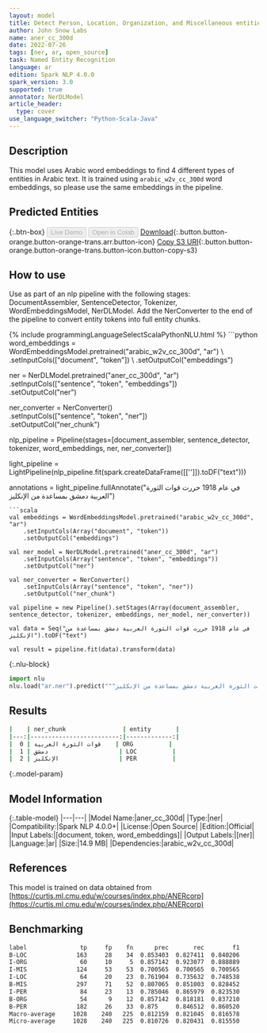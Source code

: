 ```yaml
---
layout: model
title: Detect Person, Location, Organization, and Miscellaneous entities in Arabic (ANERcorp)
author: John Snow Labs
name: aner_cc_300d
date: 2022-07-26
tags: [ner, ar, open_source]
task: Named Entity Recognition
language: ar
edition: Spark NLP 4.0.0
spark_version: 3.0
supported: true
annotator: NerDLModel
article_header:
  type: cover
use_language_switcher: "Python-Scala-Java"
---
```


## Description

This model uses Arabic word embeddings to find 4 different types of entities in Arabic text. It is trained using `arabic_w2v_cc_300d` word embeddings, so please use the same embeddings in the pipeline.

## Predicted Entities



{:.btn-box}
<button class="button button-orange" disabled>Live Demo</button>
<button class="button button-orange" disabled>Open in Colab</button>
[Download](https://s3.amazonaws.com/auxdata.johnsnowlabs.com/public/models/aner_cc_300d_ar_4.0.0_3.0_1658869537384.zip){:.button.button-orange.button-orange-trans.arr.button-icon}
[Copy S3 URI](s3://auxdata.johnsnowlabs.com/public/models/aner_cc_300d_ar_4.0.0_3.0_1658869537384.zip){:.button.button-orange.button-orange-trans.button-icon.button-copy-s3}

## How to use

Use as part of an nlp pipeline with the following stages: DocumentAssembler, SentenceDetector, Tokenizer, WordEmbeddingsModel, NerDLModel. Add the NerConverter to the end of the pipeline to convert entity tokens into full entity chunks.

<div class="tabs-box" markdown="1">
{% include programmingLanguageSelectScalaPythonNLU.html %}
```python
word_embeddings = WordEmbeddingsModel.pretrained("arabic_w2v_cc_300d", "ar") \
    .setInputCols(["document", "token"]) \
    .setOutputCol("embeddings")

ner = NerDLModel.pretrained("aner_cc_300d", "ar") \
    .setInputCols(["sentence", "token", "embeddings"]) \
    .setOutputCol("ner")

ner_converter = NerConverter()\
    .setInputCols(["sentence", "token", "ner"])\
    .setOutputCol("ner_chunk")

nlp_pipeline = Pipeline(stages=[document_assembler, sentence_detector, tokenizer, word_embeddings, ner, ner_converter])

light_pipeline = LightPipeline(nlp_pipeline.fit(spark.createDataFrame([['']]).toDF("text")))

annotations = light_pipeline.fullAnnotate("في عام 1918 حررت قوات الثورة العربية دمشق بمساعدة من الإنكليز")
```
```scala
val embeddings = WordEmbeddingsModel.pretrained("arabic_w2v_cc_300d", "ar") 
    .setInputCols(Array("document", "token"))
    .setOutputCol("embeddings")

val ner_model = NerDLModel.pretrained("aner_cc_300d", "ar")
    .setInputCols(Array("sentence", "token", "embeddings"))
    .setOutputCol("ner")

val ner_converter = NerConverter()
    .setInputCols(Array("sentence", "token", "ner"))
    .setOutputCol("ner_chunk")

val pipeline = new Pipeline().setStages(Array(document_assembler, sentence_detector, tokenizer, embeddings, ner_model, ner_converter))

val data = Seq("في عام 1918 حررت قوات الثورة العربية دمشق بمساعدة من الإنكليز").toDF("text")

val result = pipeline.fit(data).transform(data)
```

{:.nlu-block}
```python
import nlu
nlu.load("ar.ner").predict("""في عام 1918 حررت قوات الثورة العربية دمشق بمساعدة من الإنكليز""")
```
</div>

## Results

```bash
|    | ner_chunk                | entity       |
|---:|-------------------------:|-------------:|
|  0 | قوات الثورة العربية    | ORG          |
|  1 | دمشق                    | LOC          |
|  2 | الإنكليز                 | PER          |
```

{:.model-param}
## Model Information

{:.table-model}
|---|---|
|Model Name:|aner_cc_300d|
|Type:|ner|
|Compatibility:|Spark NLP 4.0.0+|
|License:|Open Source|
|Edition:|Official|
|Input Labels:|[document, token, word_embeddings]|
|Output Labels:|[ner]|
|Language:|ar|
|Size:|14.9 MB|
|Dependencies:|arabic_w2v_cc_300d|

## References

This model is trained on data obtained from [https://curtis.ml.cmu.edu/w/courses/index.php/ANERcorp](https://curtis.ml.cmu.edu/w/courses/index.php/ANERcorp)

## Benchmarking

```bash
label               tp     fp    fn      prec       rec        f1 
B-LOC              163     28    34  0.853403  0.827411  0.840206 
I-ORG               60     10     5  0.857142  0.923077  0.888889 
I-MIS              124     53    53  0.700565  0.700565  0.700565 
I-LOC               64     20    23  0.761904  0.735632  0.748538 
B-MIS              297     71    52  0.807065  0.851003  0.828452 
I-PER               84     23    13  0.785046  0.865979  0.823530 
B-ORG               54      9    12  0.857142  0.818181  0.837210 
B-PER              182     26    33  0.875     0.846512  0.860520 
Macro-average     1028    240   225  0.812159  0.821045  0.816578 
Micro-average     1028    240   225  0.810726  0.820431  0.815550 
```